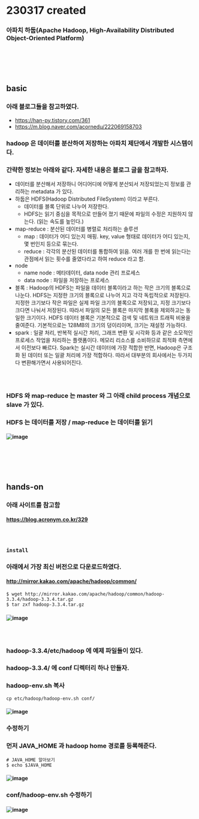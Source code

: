 # 230317 created
### 아파치 하둡(Apache Hadoop, High-Availability Distributed Object-Oriented Platform)
### <br/><br/><br/>

## basic
### 아래 블로그들을 참고하였다.
- https://han-py.tistory.com/361
- https://m.blog.naver.com/acornedu/222069158703
### hadoop 은 데이터를 분산하여 저장하는 아파치 제단에서 개발한 시스템이다.
### 간략한 정보는 아래와 같다. 자세한 내용은 블로그 글을 참고하자.
- 데이터를 분산해서 저장하니 어디어디에 어떻게 분산되서 저장되었는지 정보를 관리하는 metadata 가 있다.
- 하둡은 HDFS(Hadoop Distributed FileSystem) 이라고 부른다.
  - 데이터를 블록 단위로 나누어 저장한다. 
  - HDFS는 읽기 중심을 목적으로 만들어 졌기 때문에 파일의 수정은 지원하지 않는다. (읽는 속도를 높인다.)
- map-reduce : 분산된 데이터를 병렬로 처리하는 솔루션
  - map : 데이터가 어디 있는지 매핑. key, value 형태로 데이터가 어디 있는지, 몇 번인지 등으로 묶는다.
  - reduce : 각각의 분산된 데이터를 통합하여 읽음. 여러 개를 한 번에 읽는다는 관점에서 읽는 횟수를 줄였다라고 하여 reduce 라고 함.
- node
  - name node : 메타데이터, data node 관리 프로세스
  - data node : 파일을 저장하는 프로세스
- 블록 : Hadoop의 HDFS는 파일을 데이터 블록이라고 하는 작은 크기의 블록으로 나눈다. HDFS는 지정한 크기의 블록으로 나누어 지고 각각 독립적으로 저장된다. 지정한 크기보다 작은 파일은 실제 파일 크기의 블록으로 저장되고, 지정 크기보다 크다면 나눠서 저장된다. 따라서 파일의 모든 블록은 마지막 블록을 제외하고는 동일한 크기이다. HDFS 데이터 블록은 기본적으로 검색 및 네트워크 트래픽 비용을 줄여준다. 기본적으로는 128MB의 크기의 덩이리이며, 크기는 재설정 가능하다.
- spark : 일괄 처리, 반복적 실시간 처리, 그래프 변환 및 시각화 등과 같은 소모적인 프로세스 작업을 처리하는 플랫폼이다. 메모리 리소스를 소비하므로 최적화 측면에서 이전보다 빠르다. Spark는 실시간 데이터에 가장 적합한 반면, Hadoop은 구조화 된 데이터 또는 일괄 처리에 가장 적합하다. 따라서 대부분의 회사에서는 두가지다 변환해가면서 사용되어진다.
### <br/>

### HDFS 와 map-reduce 는 master 와 그 아래 child process 개념으로 slave 가 있다.
### HDFS 는 데이터를 저장 / map-reduce 는 데이터를 읽기
#### ![image](https://user-images.githubusercontent.com/62974484/225822511-db5ed846-76b3-4e76-b40b-b653746af40c.png)
### <br/><br/><br/>

## hands-on
### 아래 사이트를 참고함
#### https://blog.acronym.co.kr/329
### <br/>

### `install`
### 아래에서 가장 최신 버전으로 다운로드하였다.
#### http://mirror.kakao.com/apache/hadoop/common/
```
$ wget http://mirror.kakao.com/apache/hadoop/common/hadoop-3.3.4/hadoop-3.3.4.tar.gz
$ tar zxf hadoop-3.3.4.tar.gz
```
#### ![image](https://user-images.githubusercontent.com/62974484/225825586-cfa48579-a4d6-43ab-a0e3-7329e70d47b7.png)
### <br/>

### hadoop-3.3.4/etc/hadoop 에 예제 파일들이 있다. 
### hadoop-3.3.4/ 에 conf 디렉터리 하나 만들자.
### hadoop-env.sh 복사
```
cp etc/hadoop/hadoop-env.sh conf/
```
#### ![image](https://user-images.githubusercontent.com/62974484/225833909-bfdc831a-cf78-4e6a-a17b-c9187597872e.png)
### 수정하기
### 먼저 JAVA_HOME 과 hadoop home 경로를 등록해준다.
```
# JAVA_HOME 알아보기
$ echo $JAVA_HOME
```
#### ![image](https://user-images.githubusercontent.com/62974484/225834159-01a16e48-1e03-41d5-af10-86792f600760.png)
### conf/hadoop-env.sh 수정하기
#### ![image](https://user-images.githubusercontent.com/62974484/225834326-229112ba-f510-4848-b577-e5fb40a0bf5b.png)


### <br/><br/><br/>



